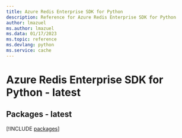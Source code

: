 ```yaml
---
title: Azure Redis Enterprise SDK for Python
description: Reference for Azure Redis Enterprise SDK for Python
author: lmazuel
ms.author: lmazuel
ms.data: 01/17/2023
ms.topic: reference
ms.devlang: python
ms.service: cache
---
```

# Azure Redis Enterprise SDK for Python - latest
## Packages - latest
[!INCLUDE [packages](redis-enterprise-index.md)]
